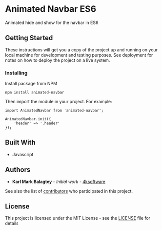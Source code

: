 # Animated Navbar ES6

Animated hide and show for the navbar in ES6

## Getting Started

These instructions will get you a copy of the project up and running on your local machine for development and testing purposes. See deployment for notes on how to deploy the project on a live system.


### Installing


Install package from NPM
```
npm install animated-navbar
```

Then import the module in your project. For example:

```
import AnimatedNavbar from 'animated-navbar';

AnimatedNavbar.init({
	'header' => '.header'
});
```



## Built With
* Javascript

## Authors

* **Karl Mark Balagtey** - *Initial work* - [4ksoftware](https://4ksoftware.io)

See also the list of [contributors](https://github.com/your/project/contributors) who participated in this project.

## License

This project is licensed under the MIT License - see the [LICENSE](LICENSE) file for details

